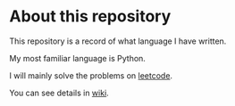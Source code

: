 # About this repository

This repository is a record of what language I have written.

My most familiar language is Python.

I will mainly solve the problems on [leetcode](https://leetcode.com/flutcla/).

You can see details in [wiki](https://github.com/flutcla/langchallange/wiki).

